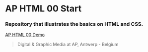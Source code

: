 # AP HTML 00 Start #
### Repository that illustrates the basics on HTML and CSS. ###

[AP HTML 00 Demo](https://aphtml00.netlify.app/)

> Digital & Graphic Media at AP, Antwerp - Belgium